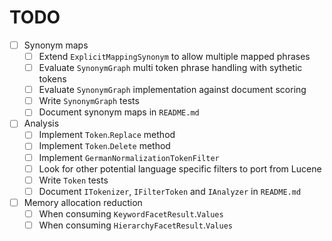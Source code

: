 ﻿# TODO

* [ ] Synonym maps
  * [ ] Extend `ExplicitMappingSynonym` to allow multiple mapped phrases
  * [ ] Evaluate `SynonymGraph` multi token phrase handling with sythetic tokens
  * [ ] Evaluate `SynonymGraph` implementation against document scoring
  * [ ] Write `SynonymGraph` tests
  * [ ] Document synonym maps in `README.md`
* [ ] Analysis
  * [ ] Implement `Token`.`Replace` method
  * [ ] Implement `Token`.`Delete` method
  * [ ] Implement `GermanNormalizationTokenFilter`
  * [ ] Look for other potential language specific filters to port from Lucene
  * [ ] Write `Token` tests
  * [ ] Document `ITokenizer`, `IFilterToken` and `IAnalyzer` in `README.md`
* [ ] Memory allocation reduction
  * [ ] When consuming `KeywordFacetResult`.`Values`
  * [ ] When consuming `HierarchyFacetResult`.`Values`
